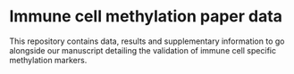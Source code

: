 # Immune cell methylation paper data
This repository contains data, results and supplementary information to go alongside our manuscript detailing the validation of immune cell specific methylation markers.
